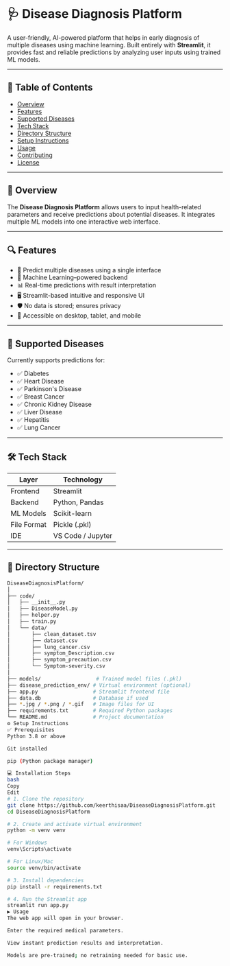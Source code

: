 # 🩺 Disease Diagnosis Platform

A user-friendly, AI-powered platform that helps in early diagnosis of multiple diseases using machine learning. Built entirely with **Streamlit**, it provides fast and reliable predictions by analyzing user inputs using trained ML models.

---

## 📌 Table of Contents

- [Overview](#-overview)  
- [Features](#-features)  
- [Supported Diseases](#-supported-diseases)  
- [Tech Stack](#-tech-stack)  
- [Directory Structure](#-directory-structure)  
- [Setup Instructions](#-setup-instructions)  
- [Usage](#-usage)  
- [Contributing](#-contributing)  
- [License](#-license)

---

## 🚀 Overview

The **Disease Diagnosis Platform** allows users to input health-related parameters and receive predictions about potential diseases. It integrates multiple ML models into one interactive web interface.

---

## 🔍 Features

- 🔬 Predict multiple diseases using a single interface  
- 🧠 Machine Learning–powered backend  
- 📊 Real-time predictions with result interpretation  
- 🖥️ Streamlit-based intuitive and responsive UI  
- 🛡️ No data is stored; ensures privacy  
- 📱 Accessible on desktop, tablet, and mobile  

---

## 🧪 Supported Diseases

Currently supports predictions for:

- ✅ Diabetes  
- ✅ Heart Disease  
- ✅ Parkinson's Disease  
- ✅ Breast Cancer  
- ✅ Chronic Kidney Disease  
- ✅ Liver Disease  
- ✅ Hepatitis  
- ✅ Lung Cancer  

---

## 🛠️ Tech Stack

| Layer       | Technology         |
|-------------|--------------------|
| Frontend    | Streamlit          |
| Backend     | Python, Pandas     |
| ML Models   | Scikit-learn       |
| File Format | Pickle (.pkl)      |
| IDE         | VS Code / Jupyter  |

---

## 📁 Directory Structure

```bash
DiseaseDiagnosisPlatform/
│
├── code/
│   ├── __init__.py
│   ├── DiseaseModel.py
│   ├── helper.py
│   ├── train.py
│   └── data/
│       ├── clean_dataset.tsv
│       ├── dataset.csv
│       ├── lung_cancer.csv
│       ├── symptom_Description.csv
│       ├── symptom_precaution.csv
│       └── Symptom-severity.csv
│
├── models/                  # Trained model files (.pkl)
├── disease_prediction_env/ # Virtual environment (optional)
├── app.py                  # Streamlit frontend file
├── data.db                 # Database if used
├── *.jpg / *.png / *.gif   # Image files for UI
├── requirements.txt        # Required Python packages
└── README.md               # Project documentation
⚙️ Setup Instructions
✅ Prerequisites
Python 3.8 or above

Git installed

pip (Python package manager)

💻 Installation Steps
bash
Copy
Edit
# 1. Clone the repository
git clone https://github.com/keerthisaa/DiseaseDiagnosisPlatform.git
cd DiseaseDiagnosisPlatform

# 2. Create and activate virtual environment
python -m venv venv

# For Windows
venv\Scripts\activate

# For Linux/Mac
source venv/bin/activate

# 3. Install dependencies
pip install -r requirements.txt

# 4. Run the Streamlit app
streamlit run app.py
▶️ Usage
The web app will open in your browser.

Enter the required medical parameters.

View instant prediction results and interpretation.

Models are pre-trained; no retraining needed for basic use.
